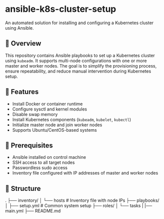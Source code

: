 # ansible-k8s-cluster-setup

An automated solution for installing and configuring a Kubernetes cluster using Ansible.

## 📌 Overview

This repository contains Ansible playbooks to set up a Kubernetes cluster using `kubeadm`. It supports multi-node configurations with one or more master and worker nodes. The goal is to simplify the provisioning process, ensure repeatability, and reduce manual intervention during Kubernetes setup.

## 🚀 Features

- Install Docker or container runtime
- Configure sysctl and kernel modules
- Disable swap memory
- Install Kubernetes components (`kubeadm`, `kubelet`, `kubectl`)
- Initialize master node and join worker nodes
- Supports Ubuntu/CentOS-based systems

## 🧰 Prerequisites

- Ansible installed on control machine
- SSH access to all target nodes
- Passwordless sudo access
- Inventory file configured with IP addresses of master and worker nodes

## 📂 Structure
.
├── inventory/
│ └── hosts # Inventory file with node IPs
├── playbooks/
│ ├── setup.yml # Common system setup
├── roles/
│ └── tasks
|      |── main.yml
├── README.md
